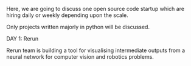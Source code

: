 Here, we are going to discuss one open source code startup which are hiring daily or weekly depending upon the scale.

Only projects written majorly in python will be discussed.

DAY 1:  Rerun

Rerun team is building a tool for visualising intermediate outputs from a neural network for computer vision and robotics problems.
